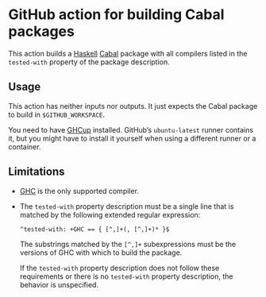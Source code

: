 GitHub action for building Cabal packages
=========================================

This action builds a [Haskell][haskell] [Cabal][cabal] package with all
compilers listed in the `tested-with` property of the package
description.

[haskell]:
    https://www.haskell.org/
    "Haskell"
[cabal]:
    https://www.haskell.org/cabal/
    "Cabal"


Usage
-----

This action has neither inputs nor outputs. It just expects the Cabal
package to build in `$GITHUB_WORKSPACE`.

You need to have [GHCup][ghcup] installed. GitHub’s `ubuntu-latest`
runner contains it, but you might have to install it yourself when using
a different runner or a container.

[ghcup]:
    https://www.haskell.org/ghcup/
    "GHCup"


Limitations
-----------

  * [GHC][ghc] is the only supported compiler.

  * The `tested-with` property description must be a single line that is
    matched by the following extended regular expression:

        ^tested-with: +GHC == { [^,]+(, [^,]+)* }$

    The substrings matched by the `[^,]+` subexpressions must be the
    versions of GHC with which to build the package.

    If the `tested-with` property description does not follow these
    requirements or there is no `tested-with` property description, the
    behavior is unspecified.


[ghc]:
    https://www.haskell.org/ghc/
    "The Glasgow Haskell Compiler"
